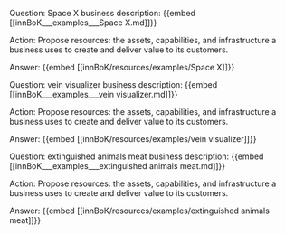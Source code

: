 Question: Space X business description:
{{embed [[innBoK___examples___Space X.md]]}}

Action: Propose resources: the assets, capabilities, and infrastructure a business uses to create and deliver value to its customers.

Answer:
{{embed [[innBoK/resources/examples/Space X]]}}

Question: vein visualizer business description:
{{embed [[innBoK___examples___vein visualizer.md]]}}

Action: Propose resources: the assets, capabilities, and infrastructure a business uses to create and deliver value to its customers.

Answer:
{{embed [[innBoK/resources/examples/vein visualizer]]}}

Question: extinguished animals meat business description:
{{embed [[innBoK___examples___extinguished animals meat.md]]}}

Action: Propose resources: the assets, capabilities, and infrastructure a business uses to create and deliver value to its customers.

Answer:
{{embed [[innBoK/resources/examples/extinguished animals meat]]}}




